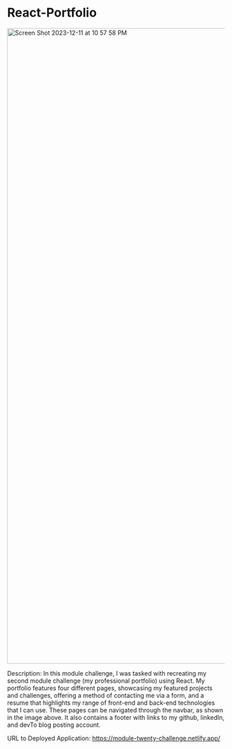 # React-Portfolio
<img width="1470" alt="Screen Shot 2023-12-11 at 10 57 58 PM" src="https://github.com/jushendhillon9/React-Portfolio-Module-20-Challenge/assets/137123520/3ebfc378-013e-4546-89c1-1110bf9878bc">

Description: In this module challenge, I was tasked with recreating my second module challenge (my professional portfolio) using React. My portfolio features four different pages, showcasing my featured projects and challenges, offering a method of contacting me via a form, and a resume that highlights my range of front-end and back-end technologies that I can use. These pages can be navigated through the navbar, as shown in the image above. It also contains a footer with links to my github, linkedIn, and devTo blog posting account. 

URL to Deployed Application: https://module-twenty-challenge.netlify.app/
